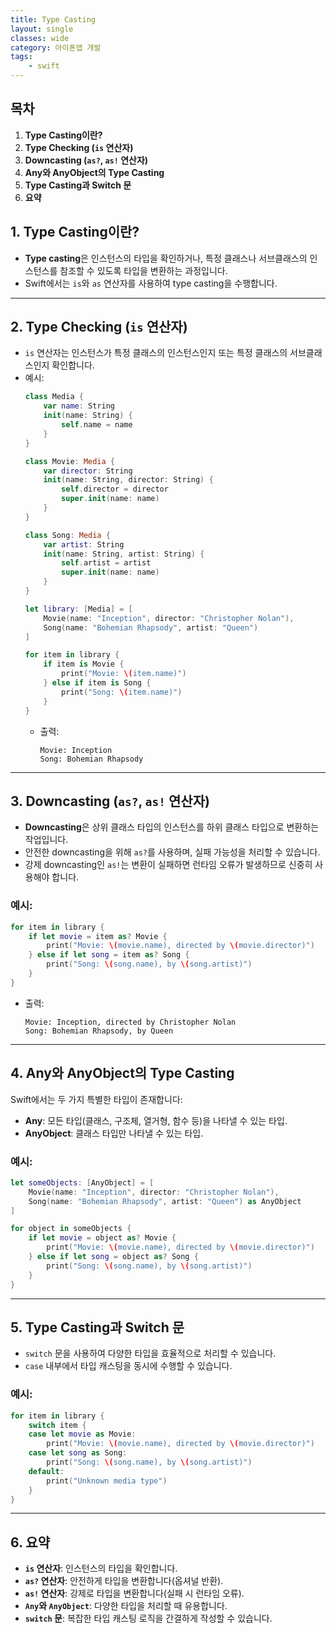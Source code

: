 ```yaml
---
title: Type Casting
layout: single
classes: wide
category: 아이폰앱 개발
tags:
    - swift
---
```


## **목차**
1. **Type Casting이란?**
2. **Type Checking (`is` 연산자)**
3. **Downcasting (`as?`, `as!` 연산자)**
4. **Any와 AnyObject의 Type Casting**
5. **Type Casting과 Switch 문**
6. **요약**

## **1. Type Casting이란?**
- **Type casting**은 인스턴스의 타입을 확인하거나, 특정 클래스나 서브클래스의 인스턴스를 참조할 수 있도록 타입을 변환하는 과정입니다.
- Swift에서는 `is`와 `as` 연산자를 사용하여 type casting을 수행합니다.

---

## **2. Type Checking (`is` 연산자)**
- `is` 연산자는 인스턴스가 특정 클래스의 인스턴스인지 또는 특정 클래스의 서브클래스인지 확인합니다.
- 예시:
  ```swift
  class Media {
      var name: String
      init(name: String) {
          self.name = name
      }
  }

  class Movie: Media {
      var director: String
      init(name: String, director: String) {
          self.director = director
          super.init(name: name)
      }
  }

  class Song: Media {
      var artist: String
      init(name: String, artist: String) {
          self.artist = artist
          super.init(name: name)
      }
  }

  let library: [Media] = [
      Movie(name: "Inception", director: "Christopher Nolan"),
      Song(name: "Bohemian Rhapsody", artist: "Queen")
  ]

  for item in library {
      if item is Movie {
          print("Movie: \(item.name)")
      } else if item is Song {
          print("Song: \(item.name)")
      }
  }
  ```
  - 출력:
    ```
    Movie: Inception
    Song: Bohemian Rhapsody
    ```

---

## **3. Downcasting (`as?`, `as!` 연산자)**
- **Downcasting**은 상위 클래스 타입의 인스턴스를 하위 클래스 타입으로 변환하는 작업입니다.
- 안전한 downcasting을 위해 `as?`를 사용하며, 실패 가능성을 처리할 수 있습니다.
- 강제 downcasting인 `as!`는 변환이 실패하면 런타임 오류가 발생하므로 신중히 사용해야 합니다.

### **예시:**
```swift
for item in library {
    if let movie = item as? Movie {
        print("Movie: \(movie.name), directed by \(movie.director)")
    } else if let song = item as? Song {
        print("Song: \(song.name), by \(song.artist)")
    }
}
```
- 출력:
  ```
  Movie: Inception, directed by Christopher Nolan
  Song: Bohemian Rhapsody, by Queen
  ```

---

## **4. Any와 AnyObject의 Type Casting**
Swift에서는 두 가지 특별한 타입이 존재합니다:
- **Any**: 모든 타입(클래스, 구조체, 열거형, 함수 등)을 나타낼 수 있는 타입.
- **AnyObject**: 클래스 타입만 나타낼 수 있는 타입.

### **예시:**
```swift
let someObjects: [AnyObject] = [
    Movie(name: "Inception", director: "Christopher Nolan"),
    Song(name: "Bohemian Rhapsody", artist: "Queen") as AnyObject
]

for object in someObjects {
    if let movie = object as? Movie {
        print("Movie: \(movie.name), directed by \(movie.director)")
    } else if let song = object as? Song {
        print("Song: \(song.name), by \(song.artist)")
    }
}
```

---

## **5. Type Casting과 Switch 문**
- `switch` 문을 사용하여 다양한 타입을 효율적으로 처리할 수 있습니다.
- `case` 내부에서 타입 캐스팅을 동시에 수행할 수 있습니다.

### **예시:**
```swift
for item in library {
    switch item {
    case let movie as Movie:
        print("Movie: \(movie.name), directed by \(movie.director)")
    case let song as Song:
        print("Song: \(song.name), by \(song.artist)")
    default:
        print("Unknown media type")
    }
}
```

---

## **6. 요약**
- **`is` 연산자**: 인스턴스의 타입을 확인합니다.
- **`as?` 연산자**: 안전하게 타입을 변환합니다(옵셔널 반환).
- **`as!` 연산자**: 강제로 타입을 변환합니다(실패 시 런타임 오류).
- **`Any`와 `AnyObject`**: 다양한 타입을 처리할 때 유용합니다.
- **`switch` 문**: 복잡한 타입 캐스팅 로직을 간결하게 작성할 수 있습니다.

